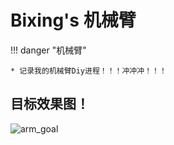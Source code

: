 # Bixing's 机械臂

!!! danger "机械臂"

    * 记录我的机械臂Diy进程！！！冲冲冲！！！

## 目标效果图！
![arm_goal]("docs\images\arm_goal.png")